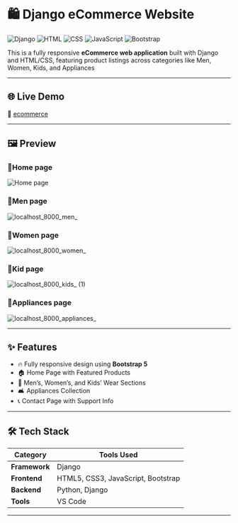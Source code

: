 # 🛍️ Django eCommerce Website
![Django](https://img.shields.io/badge/Django-092E20?style=for-the-badge&logo=django&logoColor=white)
![HTML](https://img.shields.io/badge/HTML5-E34F26?style=for-the-badge&logo=html5&logoColor=white)
![CSS](https://img.shields.io/badge/CSS3-1572B6?style=for-the-badge&logo=css3&logoColor=white)
![JavaScript](https://img.shields.io/badge/JavaScript-F7DF1E?style=for-the-badge&logo=javascript&logoColor=black)
![Bootstrap](https://img.shields.io/badge/Bootstrap-563D7C?style=for-the-badge&logo=bootstrap&logoColor=white)

This is a fully responsive **eCommerce web application** built with Django and HTML/CSS, featuring product listings across categories like Men, Women, Kids, and Appliances

---

## 🌐 Live Demo

🔗 [ecommerce](https://drive.google.com/file/d/1qiJN9aYhKI6uWHtfvjmU1rd3HVHCJJ0X/view?usp=sharing)

---

## 🖼️ Preview
###  📸Home page
![Home page](https://github.com/user-attachments/assets/c21d4acc-d462-4316-8047-30c56d9b0458)

###  📸Men page
![localhost_8000_men_](https://github.com/user-attachments/assets/712c2549-d54f-4f2b-a310-e359c29d87e7)

###  📸Women page
![localhost_8000_women_](https://github.com/user-attachments/assets/29bfcf33-1251-4093-a8af-5e00dbe47d79)

###  📸Kid page
![localhost_8000_kids_ (1)](https://github.com/user-attachments/assets/07aa94af-7b7b-4ef6-aa17-9c45c594eda0)

###  📸Appliances page
![localhost_8000_appliances_](https://github.com/user-attachments/assets/09b907f7-f43f-46c6-bc6f-02d0bd35602e)

---

## ✨ Features

- 🔥 Fully responsive design using **Bootstrap 5**
- 🏠 Home Page with Featured Products
- 🧍 Men’s, Women’s, and Kids’ Wear Sections
- 🛋️ Appliances Collection
- 📞 Contact Page with Support Info

---

## 🛠️ Tech Stack

| Category        | Tools Used                     |
|----------------|---------------------------------|
| **Framework**   | Django                         |
| **Frontend**    | HTML5, CSS3, JavaScript, Bootstrap |
| **Backend**     | Python, Django                  |
| **Tools**       | VS Code  |

---
